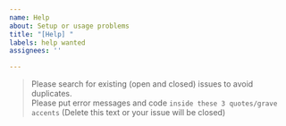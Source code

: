 ```yaml
---
name: Help
about: Setup or usage problems
title: "[Help] "
labels: help wanted
assignees: ''

---
```


> Please search for existing (open and closed) issues to avoid duplicates.  
Please put error messages and code ```inside these 3 quotes/grave accents```
(Delete this text or your issue will be closed)
